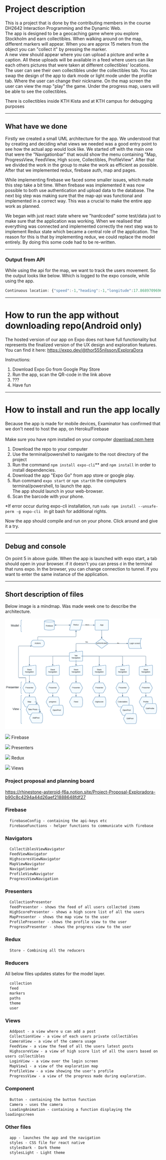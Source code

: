 # Project description

This is a project that is done by the contributing members in the course DH2642 Interaction Programming and the Dynamic Web.
<br>
The app is designed to be a geocaching game where you explore Stockholm and earn collectibles. When walking around on the map, different markers will appear. When you are approx 15 meters from the object you can "collect it" by pressing the marker. <br>
A new view should appear where you can upload a picture and write a caption. All these uploads will be available in a feed where users can like each others pictures that were taken at different collectibles' locations.
<br>
The user can see their own collectibles under the collectibles tab. You can swap the design of the app to dark mode or light mode under the profile tab. Where the user can change their nickname.
On the map screen the user can view the map "play" the game. Under the progress map, users will be able to see the collectibles.

There is collectibles inside KTH Kista and at KTH campus for debugging purposes

---
## What have we done
Firstly we created a small UML architecture for the app.
We understood that by creating and deciding what views we needed was a good entry point to see how the actual app would
look like. We started off with the main one that were the "Navigationbar" that would show the menu containing
"Map, ProgressView, FeedView, High score, Collectibles, ProfileView".
After that we divided the work in the group to make the work as efficient as possible.
After that we implemented redux, firebase auth, map and pages.

While implementing firebase we faced some smaller issues, which made this step take a bit time.
When firebase was implemented it was now possible to both use authentication and upload data to the database.
The next big step was making sure that the map-api was functional and implemented in a correct way.
This was a crucial to make the entire app work as planned.

We began with just react state where we "hardcoded" some
test/data just to make sure that the application was working. When we realised that everything was connected and
implemented correctly the next step was to implement Redux state which became a central role of the application.
The reason for this is that by implementing redux, we could replace the model entirely. By doing this some
code had to be re-written.

---
### Output from API
While using the api for the map, we want to track the users movement. So the output looks like below. Which is logged to the expo console, while using the app.
```javascript
Continuous location: {"speed":-1,"heading":-1,"longitude":17.868970969615283,"accuracy":35,"latitude":59.41208123563255,"altitudeAccuracy":14.094679832458496,"altitude":15.767148971557617,"latitudeDelta":0.01,"longitudeDelta":0.01}
```
---
# How to run the app without downloading repo(Android only)
The hosted version of our app on Expo does not have full functionality but represents
the finalized version of the UX design and exploration features. You can find it here:
https://expo.dev/@thor555nilsson/ExploraDora

Instructions:

1. Download Expo Go from Google Play Store
2. Run the app, scan the QR-code in the link above
3. ???
4. Have fun
___
# How to install and run the app locally
Because the app is made for mobile devices, Examinator has confirmed that we don't need to host the app, on Heroku/Firebase
<br><br>
Make sure you have npm installed on your computer [download npm here](https://nodejs.org/en/download/)

1. Download the repo to your computer
2. Use the terminal/powershell to navigate to the root directory of the project
3. Run the command ```npm install expo-cli```** and ``` npm install ``` in order to install dependencies. 
5. Download the app "Expo Go" from app store or google play.
6. Run command ``` expo start ``` or ``` npm start ```in the computers terminal/powershell, to launch the app.
   <br>The app should launch in your web-browser.
7. Scan the barcode with your phone.

*If error occur during expo-cli installation, run ```sudo npm install --unsafe-perm -g expo-cli ``` in git bash for additional rights.

Now the app should compile and run on your phone.
Click around and give it a try.



---
## Debug and console
On point 5 in above guide. When the app is launched with expo start, a tab should open in your browser.
if it doesn't you can press  ```d``` in the terminal that runs expo. In the browser, you can change connection to tunnel. If you want to enter the same instance of the application.

---
## Short description of files
Below image is a mindmap. Was made week one to describe the architecture.

![UML](https://github.com/Digitusmedia/explora-dora/blob/main/mindmap.png)

[file]: https://img.icons8.com/ios/50/000000/file--v1.png

![](https://img.icons8.com/material-outlined/24/000000/folder-invoices.png)
Firebase

![](https://img.icons8.com/material-outlined/24/000000/folder-invoices.png)
Presenters

![](https://img.icons8.com/material-outlined/24/000000/folder-invoices.png)
Redux

![](https://img.icons8.com/material-outlined/24/000000/folder-invoices.png)
Views

### Project proposal and planning board
https://rhinestone-asteroid-f6a.notion.site/Project-Proposal-Exploradora-b90c8c4294a44d26aef21888648fdf27
### Firebase 
      firebaseConfig - containing the api-keys etc
      FirebaseFunctions - helper functions to communicate with firebase

### Navigators
      CollectiblesViewNavigator
      FeedViewNavigator
      HighscoresViewNavigator
      MapViewNavigator
      Navigationbar
      ProfileViewNavigator
      ProgressViewNavigation

### Presenters
      CollectionPresenter
      feedPresenter - shows the feed of all users collected items 
      HighScorePresenter - shows a high score list of all the users
      MapPresenter - shows the map view to the user
      ProfilePresenter - shows the profile view to the user
      ProgressPresenter - shows the progress view to the user

### Redux
      Store - Combining all the reducers

### Reducers
All below files updates states for the model layer.

      collection
      feed
      markers
      paths
      theme
      user 

### Views
      Addpost - a view where u can add a post
      CollectionView - a view of each users private collectibles
      CameraView - a view of the camera usage
      FeedView - a view the feed of all the users latest posts
      HighscoreView - a view of high score list of all the users based on users collectibles 
      LoginView - a view over the login screen
      MapView1 - a view of the exploration map
      ProfileView - a view showing the user's profile
      ProgressView - a view of the progress made during exploration.

### Component
      Button - containing the button function
      Camera - uses the camera 
      LoadingAnimation - containing a function displaying the loadingscreen

### Other files
      app - launches the app and the navigation
      styles - CSS file for react native
      stylesDark - Dark theme
      stylesLight - Light theme
